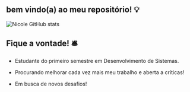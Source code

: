 ## bem vindo(a) ao meu repositório! 💡

![Nicole GitHub stats](https://github-readme-stats.vercel.app/api?username=nicanico&theme=great-gatsby&show_icons=true)

## Fique a vontade! 🛎️
- Estudante do primeiro semestre em Desenvolvimento de Sistemas.

- Procurando melhorar cada vez mais meu trabalho e aberta a críticas!

- Em busca de novos desafios!
